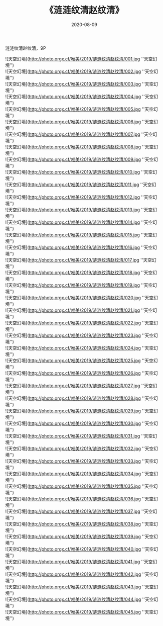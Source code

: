﻿---
layout: post
title: 《涟涟纹清赵纹清》
date: 2020-08-09
img: http://photo.orgx.cf/唯美/2019/涟涟纹清赵纹清/000.jpg
tags: [美女,清纯,唯美]
---

涟涟纹清赵纹清，9P



![天空幻境](http://photo.orgx.cf/唯美/2019/涟涟纹清赵纹清/001.jpg ''天空幻境'')<br>
![天空幻境](http://photo.orgx.cf/唯美/2019/涟涟纹清赵纹清/002.jpg ''天空幻境'')<br>
![天空幻境](http://photo.orgx.cf/唯美/2019/涟涟纹清赵纹清/003.jpg ''天空幻境'')<br>
![天空幻境](http://photo.orgx.cf/唯美/2019/涟涟纹清赵纹清/004.jpg ''天空幻境'')<br>
![天空幻境](http://photo.orgx.cf/唯美/2019/涟涟纹清赵纹清/005.jpg ''天空幻境'')<br>
![天空幻境](http://photo.orgx.cf/唯美/2019/涟涟纹清赵纹清/006.jpg ''天空幻境'')<br>
![天空幻境](http://photo.orgx.cf/唯美/2019/涟涟纹清赵纹清/007.jpg ''天空幻境'')<br>
![天空幻境](http://photo.orgx.cf/唯美/2019/涟涟纹清赵纹清/008.jpg ''天空幻境'')<br>
![天空幻境](http://photo.orgx.cf/唯美/2019/涟涟纹清赵纹清/009.jpg ''天空幻境'')<br>
![天空幻境](http://photo.orgx.cf/唯美/2019/涟涟纹清赵纹清/010.jpg ''天空幻境'')<br>
![天空幻境](http://photo.orgx.cf/唯美/2019/涟涟纹清赵纹清/011.jpg ''天空幻境'')<br>
![天空幻境](http://photo.orgx.cf/唯美/2019/涟涟纹清赵纹清/012.jpg ''天空幻境'')<br>
![天空幻境](http://photo.orgx.cf/唯美/2019/涟涟纹清赵纹清/013.jpg ''天空幻境'')<br>
![天空幻境](http://photo.orgx.cf/唯美/2019/涟涟纹清赵纹清/014.jpg ''天空幻境'')<br>
![天空幻境](http://photo.orgx.cf/唯美/2019/涟涟纹清赵纹清/015.jpg ''天空幻境'')<br>
![天空幻境](http://photo.orgx.cf/唯美/2019/涟涟纹清赵纹清/016.jpg ''天空幻境'')<br>
![天空幻境](http://photo.orgx.cf/唯美/2019/涟涟纹清赵纹清/017.jpg ''天空幻境'')<br>
![天空幻境](http://photo.orgx.cf/唯美/2019/涟涟纹清赵纹清/018.jpg ''天空幻境'')<br>
![天空幻境](http://photo.orgx.cf/唯美/2019/涟涟纹清赵纹清/019.jpg ''天空幻境'')<br>
![天空幻境](http://photo.orgx.cf/唯美/2019/涟涟纹清赵纹清/020.jpg ''天空幻境'')<br>
![天空幻境](http://photo.orgx.cf/唯美/2019/涟涟纹清赵纹清/021.jpg ''天空幻境'')<br>
![天空幻境](http://photo.orgx.cf/唯美/2019/涟涟纹清赵纹清/022.jpg ''天空幻境'')<br>
![天空幻境](http://photo.orgx.cf/唯美/2019/涟涟纹清赵纹清/023.jpg ''天空幻境'')<br>
![天空幻境](http://photo.orgx.cf/唯美/2019/涟涟纹清赵纹清/024.jpg ''天空幻境'')<br>
![天空幻境](http://photo.orgx.cf/唯美/2019/涟涟纹清赵纹清/025.jpg ''天空幻境'')<br>
![天空幻境](http://photo.orgx.cf/唯美/2019/涟涟纹清赵纹清/026.jpg ''天空幻境'')<br>
![天空幻境](http://photo.orgx.cf/唯美/2019/涟涟纹清赵纹清/027.jpg ''天空幻境'')<br>
![天空幻境](http://photo.orgx.cf/唯美/2019/涟涟纹清赵纹清/028.jpg ''天空幻境'')<br>
![天空幻境](http://photo.orgx.cf/唯美/2019/涟涟纹清赵纹清/029.jpg ''天空幻境'')<br>
![天空幻境](http://photo.orgx.cf/唯美/2019/涟涟纹清赵纹清/030.jpg ''天空幻境'')<br>
![天空幻境](http://photo.orgx.cf/唯美/2019/涟涟纹清赵纹清/031.jpg ''天空幻境'')<br>
![天空幻境](http://photo.orgx.cf/唯美/2019/涟涟纹清赵纹清/032.jpg ''天空幻境'')<br>
![天空幻境](http://photo.orgx.cf/唯美/2019/涟涟纹清赵纹清/033.jpg ''天空幻境'')<br>
![天空幻境](http://photo.orgx.cf/唯美/2019/涟涟纹清赵纹清/034.jpg ''天空幻境'')<br>
![天空幻境](http://photo.orgx.cf/唯美/2019/涟涟纹清赵纹清/035.jpg ''天空幻境'')<br>
![天空幻境](http://photo.orgx.cf/唯美/2019/涟涟纹清赵纹清/036.jpg ''天空幻境'')<br>
![天空幻境](http://photo.orgx.cf/唯美/2019/涟涟纹清赵纹清/037.jpg ''天空幻境'')<br>
![天空幻境](http://photo.orgx.cf/唯美/2019/涟涟纹清赵纹清/038.jpg ''天空幻境'')<br>
![天空幻境](http://photo.orgx.cf/唯美/2019/涟涟纹清赵纹清/039.jpg ''天空幻境'')<br>
![天空幻境](http://photo.orgx.cf/唯美/2019/涟涟纹清赵纹清/040.jpg ''天空幻境'')<br>
![天空幻境](http://photo.orgx.cf/唯美/2019/涟涟纹清赵纹清/041.jpg ''天空幻境'')<br>
![天空幻境](http://photo.orgx.cf/唯美/2019/涟涟纹清赵纹清/042.jpg ''天空幻境'')<br>
![天空幻境](http://photo.orgx.cf/唯美/2019/涟涟纹清赵纹清/043.jpg ''天空幻境'')<br>
![天空幻境](http://photo.orgx.cf/唯美/2019/涟涟纹清赵纹清/044.jpg ''天空幻境'')<br>
![天空幻境](http://photo.orgx.cf/唯美/2019/涟涟纹清赵纹清/045.jpg ''天空幻境'')<br>